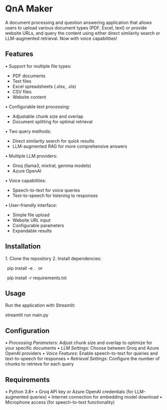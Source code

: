 # QnA Maker

A document processing and question answering application that allows users to upload various document types (PDF, Excel, text) or provide website URLs, and query the content using either direct similarity search or LLM-augmented retrieval. Now with voice capabilities!

## Features

•⁠  ⁠Support for multiple file types:
  - PDF documents
  - Text files
  - Excel spreadsheets (.xlsx, .xls)
  - CSV files
  - Website content

•⁠  ⁠Configurable text processing:
  - Adjustable chunk size and overlap
  - Document splitting for optimal retrieval

•⁠  ⁠Two query methods:
  - Direct similarity search for quick results
  - LLM-augmented RAG for more comprehensive answers

•⁠  ⁠Multiple LLM providers:
  - Groq (llama3, mixtral, gemma models)
  - Azure OpenAI

•⁠  ⁠Voice capabilities:
  - Speech-to-text for voice queries
  - Text-to-speech for listening to responses

•⁠  ⁠User-friendly interface:
  - Simple file upload
  - Website URL input
  - Configurable parameters
  - Expandable results

## Installation

1.⁠ ⁠Clone the repository
2.⁠ ⁠Install dependencies:
   
⁠    pip install -e .
    ⁠
   or
   
⁠    pip install -r requirements.txt
    ⁠

## Usage

Run the application with Streamlit:


streamlit run main.py


## Configuration

•⁠  ⁠*Processing Parameters*: Adjust chunk size and overlap to optimize for your specific documents
•⁠  ⁠*LLM Settings*: Choose between Groq and Azure OpenAI providers
•⁠  ⁠*Voice Features*: Enable speech-to-text for queries and text-to-speech for responses
•⁠  ⁠*Retrieval Settings*: Configure the number of chunks to retrieve for each query

## Requirements

•⁠  ⁠Python 3.8+
•⁠  ⁠Groq API key or Azure OpenAI credentials (for LLM-augmented queries)
•⁠  ⁠Internet connection for embedding model download
•⁠  ⁠Microphone access (for speech-to-text functionality)